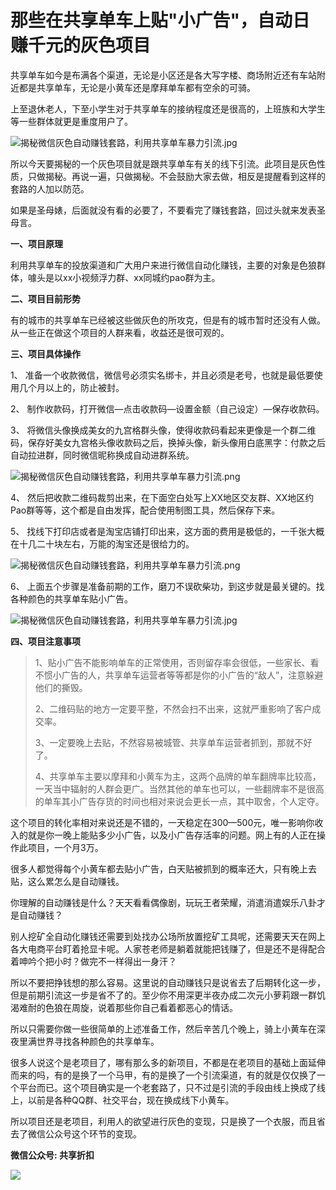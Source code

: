 # 那些在共享单车上贴"小广告"，自动日赚千元的灰色项目

共享单车如今是布满各个渠道，无论是小区还是各大写字楼、商场附近还有车站附近都是共享单车，无论是小黄车还是摩拜单车都有空余的可骑。

上至退休老人，下至小学生对于共享单车的接纳程度还是很高的，上班族和大学生等一些群体就更是重度用户了。

![揭秘微信灰色自动赚钱套路，利用共享单车暴力引流.jpg](http://chinastudents.cn/zb_users/upload/2017/06/201706271498529303173914.jpg "揭秘微信灰色自动赚钱套路，利用共享单车暴力引流.jpg")

所以今天要揭秘的一个灰色项目就是跟共享单车有关的线下引流。此项目是灰色性质，只做揭秘。再说一遍，只做揭秘。不会鼓励大家去做，相反是提醒看到这样的套路的人加以防范。

如果是圣母婊，后面就没有看的必要了，不要看完了赚钱套路，回过头就来发表圣母言。


**一、项目原理**


利用共享单车的投放渠道和广大用户来进行微信自动化赚钱，主要的对象是色狼群体，噱头是以xx小视频浮力群、xx同城约pao群为主。

**二、项目目前形势**


有的城市的共享单车已经被这些做灰色的所攻克，但是有的城市暂时还没有人做。从一些正在做这个项目的人群来看，收益还是很可观的。


**三、项目具体操作**


1、 准备一个收款微信，微信号必须实名绑卡，并且必须是老号，也就是最低要使用几个月以上的，防止被封。


2、 制作收款码，打开微信—点击收款码—设置金额（自己设定）—保存收款码。


3、 将微信头像换成美女的九宫格群头像，使得收款码看起来更像是一个群二维码，保存好美女九宫格头像收款码之后，换掉头像，新头像用白底黑字：付款之后自动拉进群，同时微信昵称换成自动进群系统。


![揭秘微信灰色自动赚钱套路，利用共享单车暴力引流.png](http://chinastudents.cn/zb_users/upload/2017/06/201706271498529471469416.png "揭秘微信灰色自动赚钱套路，利用共享单车暴力引流.png")

4、 然后把收款二维码裁剪出来，在下面空白处写上XX地区交友群、XX地区约Pao群等等，这个都是自由发挥，配合使用制图工具，然后保存下来。


5、 找线下打印店或者是淘宝店铺打印出来，这方面的费用是极低的，一千张大概在十几二十块左右，万能的淘宝还是很给力的。


![揭秘微信灰色自动赚钱套路，利用共享单车暴力引流.png](http://chinastudents.cn/zb_users/upload/2017/06/201706271498529495704000.png "揭秘微信灰色自动赚钱套路，利用共享单车暴力引流.png")

6、 上面五个步骤是准备前期的工作，磨刀不误砍柴功，到这步就是最关键的。找各种颜色的共享单车贴小广告。


![揭秘微信灰色自动赚钱套路，利用共享单车暴力引流.jpg](http://chinastudents.cn/zb_users/upload/2017/06/201706271498529521208825.jpg "揭秘微信灰色自动赚钱套路，利用共享单车暴力引流.jpg")

**四、项目注意事项**

> 1、贴小广告不能影响单车的正常使用，否则留存率会很低，一些家长、看不惯小广告的人，共享单车运营者等等都是你的小广告的“敌人”，注意躲避他们的撕毁。
> 
> 
> 2、二维码贴的地方一定要平整，不然会扫不出来，这就严重影响了客户成交率。
> 
> 
> 3、一定要晚上去贴，不然容易被城管、共享单车运营者抓到，那就不好了。
> 
> 
> 4、共享单车主要以摩拜和小黄车为主，这两个品牌的单车翻牌率比较高，一天当中辐射的人群会更广。当然其他的单车也可以，一些翻牌率不是很高的单车其小广告存货的时间也相对来说会更长一点，其中取舍，个人定夺。
> 

这个项目的转化率相对来说还是不错的，一天稳定在300—500元，唯一影响你收入的就是你一晚上能贴多少小广告，以及小广告存活率的问题。网上有的人正在操作此项目，一个月3万。


很多人都觉得每个小黄车都去贴小广告，白天贴被抓到的概率还大，只有晚上去贴，这么累怎么是自动赚钱。


你理解的自动赚钱是什么？天天看看偶像剧，玩玩王者荣耀，消遣消遣娱乐八卦才是自动赚钱？


别人挖矿全自动化赚钱还需要到处找办公场所放置挖矿工具呢，还需要天天在网上各大电商平台盯着抢显卡呢。人家苍老师是躺着就能把钱赚了，但是还不是得配合着呻吟个把小时？做完不一样得出一身汗？


所以不要把挣钱想的那么容易。这里说的自动赚钱只是说省去了后期转化这一步，但是前期引流这一步是省不了的。至少你不用深更半夜办成二次元小萝莉跟一群饥渴难耐的色狼在周旋，说着那些你自己看着都恶心的情话。


所以只需要你做一些很简单的上述准备工作，然后辛苦几个晚上，骑上小黄车在深夜里满世界寻找各种颜色的共享单车。


很多人说这个是老项目了，哪有那么多的新项目，不都是在老项目的基础上面延伸而来的吗，有的是换了一个马甲，有的是换了一个引流渠道，有的就是仅仅换了一个平台而已。这个项目确实是一个老套路了，只不过是引流的手段由线上换成了线上，以前是各种QQ群、社交平台，现在换成线下小黄车。


所以项目还是老项目，利用人的欲望进行灰色的变现，只是换了一个衣服，而且省去了微信公众号这个环节的变现。


**微信公众号: 共享折扣**

![](http://ou8u8dsau.bkt.clouddn.com/17-8-6/3303492.jpg)


